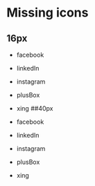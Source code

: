 # Missing icons
## 16px
* facebook
* linkedIn
* instagram
* plusBox
* xing
##40px

* facebook
* linkedIn
* instagram
* plusBox
* xing
